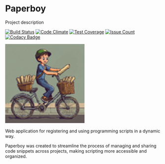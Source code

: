 # Paperboy

Project description

[![Build Status](https://circleci.com/gh/darthjee/paperboy.svg?style=shield)](https://circleci.com/gh/darthjee/paperboy)
[![Code Climate](https://codeclimate.com/github/darthjee/paperboy/badges/gpa.svg)](https://codeclimate.com/github/darthjee/paperboy)
[![Test Coverage](https://codeclimate.com/github/darthjee/paperboy/badges/coverage.svg)](https://codeclimate.com/github/darthjee/paperboy/coverage)
[![Issue Count](https://codeclimate.com/github/darthjee/paperboy/badges/issue_count.svg)](https://codeclimate.com/github/darthjee/paperboy)
[![Codacy Badge](https://app.codacy.com/project/badge/Grade/9b830a4f4fdd4e48ac72071c8074c489)](https://app.codacy.com/gh/darthjee/paperboy/dashboard?utm_source=gh&utm_medium=referral&utm_content=&utm_campaign=Badge_grade)

![paperboy](https://raw.githubusercontent.com/darthjee/paperboy/master/paperboy.png)

Web application for registering and using programming scripts in a dynamic way.

Paperboy was created to streamline the process of managing and sharing code snippets across projects, making scripting more accessible and organized.
